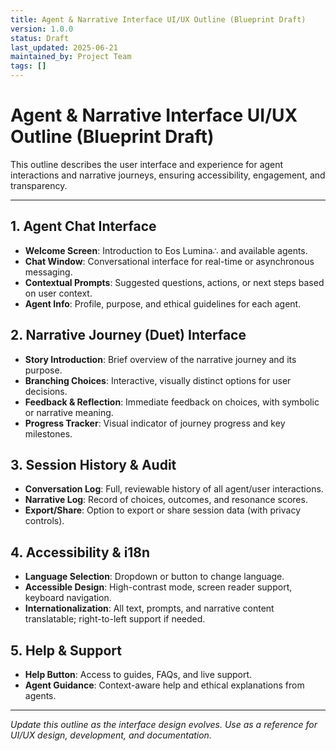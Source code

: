 ```yaml
---
title: Agent & Narrative Interface UI/UX Outline (Blueprint Draft)
version: 1.0.0
status: Draft
last_updated: 2025-06-21
maintained_by: Project Team
tags: []
---
```


# Agent & Narrative Interface UI/UX Outline (Blueprint Draft)

This outline describes the user interface and experience for agent interactions and narrative journeys, ensuring accessibility, engagement, and transparency.

---

## 1. Agent Chat Interface
- **Welcome Screen**: Introduction to Eos Lumina∴ and available agents.
- **Chat Window**: Conversational interface for real-time or asynchronous messaging.
- **Contextual Prompts**: Suggested questions, actions, or next steps based on user context.
- **Agent Info**: Profile, purpose, and ethical guidelines for each agent.

## 2. Narrative Journey (Duet) Interface
- **Story Introduction**: Brief overview of the narrative journey and its purpose.
- **Branching Choices**: Interactive, visually distinct options for user decisions.
- **Feedback & Reflection**: Immediate feedback on choices, with symbolic or narrative meaning.
- **Progress Tracker**: Visual indicator of journey progress and key milestones.

## 3. Session History & Audit
- **Conversation Log**: Full, reviewable history of all agent/user interactions.
- **Narrative Log**: Record of choices, outcomes, and resonance scores.
- **Export/Share**: Option to export or share session data (with privacy controls).

## 4. Accessibility & i18n
- **Language Selection**: Dropdown or button to change language.
- **Accessible Design**: High-contrast mode, screen reader support, keyboard navigation.
- **Internationalization**: All text, prompts, and narrative content translatable; right-to-left support if needed.

## 5. Help & Support
- **Help Button**: Access to guides, FAQs, and live support.
- **Agent Guidance**: Context-aware help and ethical explanations from agents.

---

*Update this outline as the interface design evolves. Use as a reference for UI/UX design, development, and documentation.*
